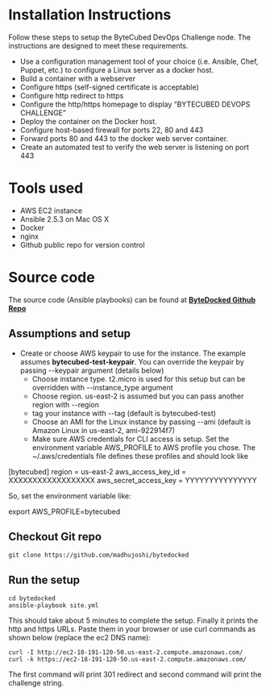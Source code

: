 # Installation Instructions
Follow these steps to setup the ByteCubed DevOps Challenge node.  The instructions are designed to meet these requirements.

 - Use a configuration management tool of your choice (i.e. Ansible,
   Chef, Puppet, etc.) to configure a Linux server as a docker host.
 - Build a container with a webserver
 - Configure https (self-signed certificate is acceptable)
 - Configure http redirect to https
 - Configure the http/https homepage to display “BYTECUBED DEVOPS
   CHALLENGE”
 - Deploy the container on the Docker host.
 - Configure host-based firewall for ports 22, 80 and 443
 - Forward ports 80 and 443 to the docker web server container.
 - Create an automated test to verify the web server is listening on
   port 443

# Tools used

 - AWS EC2 instance
 - Ansible 2.5.3 on Mac OS X
 - Docker
 - nginx
 - Github public repo for version control

# Source code
The source code (Ansible playbooks) can be found at **[ByteDocked Github Repo](https://github.com/madhujoshi/bytedocked)**

## Assumptions and setup

 - Create or choose AWS keypair to use for the instance. The example
   assumes **bytecubed-test-keypair**.  You can override the keypair by
   passing --keypair argument (details below)
   - Choose instance type. t2.micro is used for this setup but can be overridden with --instance_type argument
   - Choose region. us-east-2 is assumed but you can pass another region with --region
   - tag your instance with --tag (default is bytecubed-test)
   - Choose an AMI for the Linux instance by passing --ami (default is Amazon Linux in us-east-2, ami-922914f7)
   - Make sure AWS credentials for CLI access is setup.  Set the environment variable AWS_PROFILE to AWS profile you chose.  The ~/.aws/credentials file defines these profiles and should look like

[bytecubed]
region = us-east-2
aws_access_key_id  = XXXXXXXXXXXXXXXXXX
aws_secret_access_key = YYYYYYYYYYYYYYY

So, set the environment variable like:

export AWS_PROFILE=bytecubed

## Checkout Git repo
```
git clone https://github.com/madhujoshi/bytedocked
```
## Run the setup
```
cd bytedocked
ansible-playbook site.yml
```

This should take about 5 minutes to complete the setup.  Finally it prints the http and https URLs.  Paste them in your browser or use curl commands as shown below (replace the ec2 DNS name):

```
curl -I http://ec2-18-191-120-50.us-east-2.compute.amazonaws.com/
curl -k https://ec2-18-191-120-50.us-east-2.compute.amazonaws.com/
```
The first command will print 301 redirect and second command will print the challenge string.
